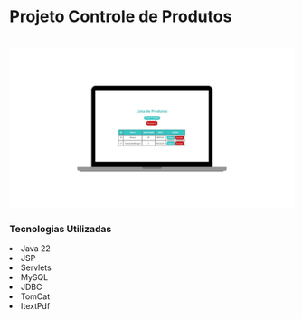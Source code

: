 

<h1>Projeto Controle de Produtos
<h1></h1>
<img src="src/main/webapp/imagens/projectt.jpg">



<h3> Tecnologias Utilizadas</h3>
<li> Java 22
<li> JSP
<li> Servlets
<li> MySQL
<li> JDBC
<li> TomCat
<li> ItextPdf
